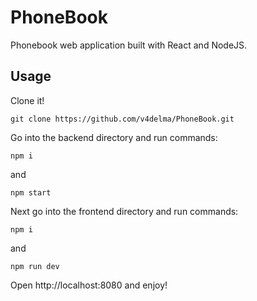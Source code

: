 # PhoneBook

Phonebook web application built with React and NodeJS.

## Usage

Clone it!

```
git clone https://github.com/v4delma/PhoneBook.git
```

Go into the backend directory and run commands:

```
npm i
```

and

```
npm start
```

Next go into the frontend directory and run commands:

```
npm i
```

and

```
npm run dev
```

Open http://localhost:8080 and enjoy!
